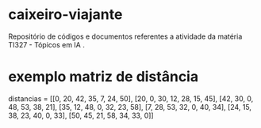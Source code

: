 # caixeiro-viajante
Repositório de códigos e documentos referentes a atividade da matéria TI327 - Tópicos em IA .

# exemplo matriz de distância

distancias = [[0, 20, 42, 35, 7, 24, 50],
              [20, 0, 30, 12, 28, 15, 45],
              [42, 30, 0, 48, 53, 38, 21],
              [35, 12, 48, 0, 32, 23, 58],
              [7, 28, 53, 32, 0, 40, 34],
              [24, 15, 38, 23, 40, 0, 33],
              [50, 45, 21, 58, 34, 33, 0]]
